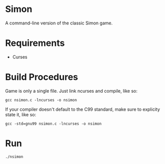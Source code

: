 Simon
======
A command-line version of the classic Simon game.

Requirements
============
* Curses

Build Procedures
=================
Game is only a single file. Just link ncurses and compile, like so:

```gcc nsimon.c -lncurses -o nsimon```

If your compiler doesn't default to the C99 standard, make sure to explicity state it, like so:

```gcc -std=gnu99 nsimon.c -lncurses -o nsimon```

Run
===
```./nsimon```
